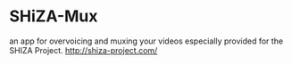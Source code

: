 # SHiZA-Mux
an app for overvoicing and muxing your videos especially provided for the SHIZA Project. http://shiza-project.com/
